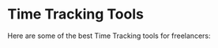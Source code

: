 # Time Tracking Tools

Here are some of the best Time Tracking tools for freelancers:


<div class="clickable-box-grid">
<ClickableBox 
    title="FreshBooks" 
    description="Create professional invoices, manage expenses, and track time with FreshBooks." 
    link="https://www.freshbooks.com" 
/>
<ClickableBox 
    title="QuickBooks" 
    description="Manage your finances, invoices, and taxes with QuickBooks accounting software." 
    link="https://quickbooks.intuit.com" 
/>
<ClickableBox 
    title="Wave" 
    description="Free invoicing, accounting, and receipt scanning software for small businesses." 
    link="https://www.waveapps.com" 
/>
<ClickableBox 
    title="Zoho Invoice" 
    description="Create customized invoices, manage expenses, and automate your billing." 
    link="https://www.zoho.com/invoice" 
/>
<ClickableBox 
    title="PayPal" 
    description="Send invoices and receive payments easily with PayPal’s business tools." 
    link="https://www.paypal.com" 
/>
<ClickableBox 
    title="Stripe" 
    description="Accept online payments and create invoices with Stripe’s robust API." 
    link="https://stripe.com" 
/>
<ClickableBox 
    title="Bonsai" 
    description="All-in-one freelancing tool for contracts, invoices, and client management." 
    link="https://www.hellobonsai.com" 
/>
<ClickableBox 
    title="And.co" 
    description="Manage your freelance business with contracts, invoicing, and expense tracking." 
    link="https://www.and.co" 
/>
<ClickableBox 
    title="Xero" 
    description="Simplify accounting and invoicing for your small business with Xero." 
    link="https://www.xero.com" 
/>
<ClickableBox 
    title="Square" 
    description="Accept payments, send invoices, and manage your finances with Square." 
    link="https://squareup.com" 
/>
<ClickableBox 
    title="Invoice2go" 
    description="Create professional invoices and get paid faster with Invoice2go." 
    link="https://invoice.2go.com" 
/>
<ClickableBox 
    title="Zoho Books" 
    description="Online accounting software with invoicing, expense tracking, and reporting." 
    link="https://www.zoho.com/books" 
/>

</div>